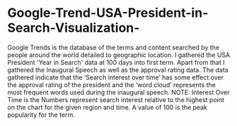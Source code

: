 # Google-Trend-USA-President-in-Search-Visualization-
Google Trends is the database of the terms and content searched by the people around the world detailed to geographic location. I gathered the USA President 'Year in Search' data at 100 days into first term. Apart from that I gathered the Inaugural Speech as well as the approval rating data. The data gathered indicate that the ‘Search interest over time’ has some effect over the approval rating of the president and the ‘word cloud’ represents the most frequent words used during the inaugural speech.  NOTE: Interest Over Time is the Numbers represent search interest relative to the highest point on the chart for the given region and time. A value of 100 is the peak popularity for the term.

